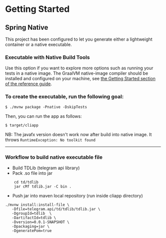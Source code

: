 # Getting Started

## Spring Native

This project has been configured to let you generate either a lightweight container or a native executable.


### Executable with Native Build Tools
Use this option if you want to explore more options such as running your tests in a native image.
The GraalVM native-image compiler should be installed and configured on your machine, see [the Getting Started section of the reference guide](https://docs.spring.io/spring-native/docs/0.12.1/reference/htmlsingle/#getting-started-native-build-tools).

### To create the executable, run the following goal:

```
$ ./mvnw package -Pnative -DskipTests
```

Then, you can run the app as follows:
```
$ target/cliapp
```
NB: The javafx version doesn't work now after build into native image.
It throws `RuntimeException: No toolkit found`

--------------
### Workflow to build native executable file
- Build TDLib (telegram api library)
- Pack .so file into jar
```
    cd td/tdlib
    jar cMf tdlib.jar -C bin .
```
- Push jar into maven local repository
  (run inside cliapp directory)
```
./mvnw install:install-file \
   -Dfile=telegram.api/td/tdlib/tdlib.jar \
   -DgroupId=tdlib  \
   -DartifactId=tdlib \
   -Dversion=0.0.1-SNAPSHOT \
   -Dpackaging=jar \ 
   -DgeneratePom=true
```
